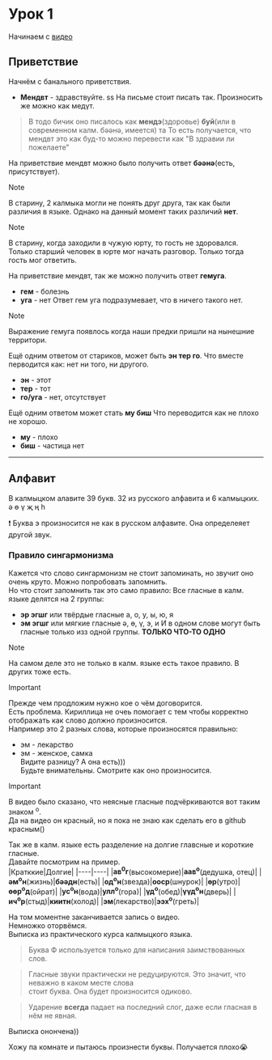 # Урок 1

Начинаем с [видео](https://www.youtube.com/watch?v=xM9x9oJ8Pko&list=PLl58IeyE9-HxTte9IRClUBbrvU_F9WG35&ab_channel=BumbaMediaholding)

## Приветствие
Начнём с банального приветствия.
- **Мендвт** - здравствуйте. ss 
На письме стоит писать так. Произносить же можно как медүт.  

> В тодо бичик оно писалось как **мендэ**(здоровье) **буй**(или в современном калм. бәәнә, имеется) та
> То есть получается, что мендвт это как буд-то можно перевести как "В здравии ли пожелаете"

На приветствие мендвт можно было получить ответ **бәәнә**(есть, присутствует).

> [!NOTE]  
> В старину, 2 калмыка могли не понять друг друга, так как были различия в языке. Однако на данный момент таких различий **нет**.

>[!NOTE]
>В старину, когда заходили в чужую юрту, то гость не здоровался. Только старший человек в юрте мог начать разговор. Только тогда гость мог ответить.

На приветствие мендвт, так же можно получить ответ **гемуга**.  
- **гем** - болезнь
- **уга** - нет
Ответ гем уга подразумевает, что в ничего такого нет.  

> [!NOTE]  
> Выражение гемуга появлось когда наши предки пришли на нынешние территори.  

Ещё одним ответом от стариков, может быть **эн тер го**. Что вместе перводится как: нет ни того, ни другого.
- **эн** - этот
- **тер** - тот
- **го/уга** - нет, отсутствует  

Ещё одним ответом может стать **му биш** Что переводится как не плохо не хорошо.
- **му** - плохо
- **биш** - частица нет   

___

## Алфавит

В калмыцком алавите 39 букв. 32 из русского алфавита и 6 калмыцких.  
ә ө ү җ ң һ

:heavy_exclamation_mark: Буква э произносится не как в русском алфавите. Она определеяет другой звук.  

### Правило сингармонизма

Кажется что слово сингармонизм не стоит запоминать, но звучит оно очень круто. Можно попробовать запомнить.  
Но что стоит запомнить так это само правило:
Все гласные в калм. языке делятся на 2 группы:
- **эр эгшг** или твёрдые гласные а, о, у, ы, ю, я
- **эм эгшг** или мягкие гласные ә, ө, ү, э, и
И в одном слове могут быть гласные только изз одной группы. **ТОЛЬКО ЧТО-ТО ОДНО**  

> [!NOTE]
> На самом деле это не только в калм. языке есть такое правило. В других тоже есть.

> [!IMPORTANT]
> Прежде чем продложим нужно кое о чём договорится.  
> Есть проблема. Кириллица не очеь помогает с тем чтобы корректно отображать как слово должно произносится.  
> Например это 2 разных слова, которые произносятся правильно:
> - эм \- лекарство
> - эм \- женское, самка  
> Видите разницу? А она есть\)\)\)  
> Будьте внимательны. Смотрите как оно произносится.


> [!IMPORTANT]
> В видео было сказано, что неясные гласные подчёркиваются вот таким знаком <sup>o</sup>.  
> Да на видео он красный, но я пока не знаю как сделать его в github красным\(\)  

Так же в калм. языке есть разделение на долгие главсные и короткие гласные.  
Давайте посмотрим на пример.  
|Кратккие|Долгие|
|----|----|
|**ав<sup>0</sup>г**(высокомерие)|**аав<sup>o</sup>**(дедушка, отец)|
|**әм<sup>o</sup>н**(жизнь)|**бәәдн**(есть)|
|**од<sup>o</sup>н**(звезда)|**ооср**(шнурок)|
|**өр**(утро)|**өөр<sup>o</sup>д**(ойрат)|
|**ус<sup>o</sup>н**(вода)|**улл<sup>o</sup>**(гора)|
|**үд<sup>o</sup>**(обед)|**үүд<sup>o</sup>н**(дверь)|
|**ич<sup>o</sup>р**(стыд)|**киитн**(холод)|
|**эм**(лекарство)|**ээх<sup>o</sup>**(греть)|

На том моментне заканчивается запись о видео.  
Немножко оторвёмся.  
Выписка из практического курса калмыцкого языка.  

> Буква Ф используется только для написания заимствованных слов.

> Гласные звуки практически не редуцируются. Это значит, что неважно в каком месте слова  
> стоит буква. Она будет произносится одиково.

> Ударение **всегда** падает на последний слог, даже если гласная в нём не явная.

Выписка онончена\)\)  

Хожу па комнате и пытаюсь произнести буквы. Получается плохо:sob: